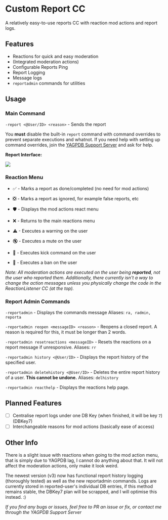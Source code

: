 # Custom Report CC
A relatively easy-to-use reports CC with reaction mod actions and report logs.

## Features
- Reactions for quick and easy moderation
- (Integrated moderation actions)
- Configurable Reports Ping
- Report Logging
- Message logs
- `reportadmin` commands for utilities

## Usage

### Main Command
`-report <@User/ID> <reason>` - Sends the report

You **must** disable the built-in `report` command with command overrides to prevent separate executions and whatnot. If you need help with setting up command overrides, join the [YAGPDB Support Server](https://discord.com/invite/4udtcA5) and ask for help.

**Report Interface:**

![](https://cdn.discordapp.com/attachments/770405826497740860/777623571043319848/unknown.png)

### Reaction Menu
- ✅ - Marks a report as done/completed (no need for mod actions)
- ❎ - Marks a report as ignored, for example false reports, etc
- 🛡 - Displays the mod actions react menu

- ❌ - Returns to the main reactions menu
- ⚠ - Executes a warning on the user
- 🔇 - Executes a mute on the user
- 👢 - Executes kick command on the user
- 🔨 - Executes a ban on the user

*Note: All moderation actions are executed on the user being **reported**, not the user who reported them. Additionally, there currently isn't a way to change the action messages unless you physically change the code in the ReactionListener CC (at the top).*

### Report Admin Commands
`-reportadmin` - Displays the commands message
Aliases: `ra, radmin, reporta`

`-reportadmin reopen <messageID> <reason>` - Reopens a closed report. A reason is required for this, it must be longer than 2 words.

`-reportadmin resetreactions <messageID>` - Resets the reactions on a report message if unresponsive.
Aliases: `rr`

`-reportadmin history <@User/ID>` - Displays the report history of the specified user.

`-reportadmin deletehistory <@User/ID>` - Deletes the entire report history of a user. **This cannot be undone.**
Aliases: `delhistory`

`-reportadmin reacthelp` - Displays the reactions help page.

## Planned Features

- [ ] Centralise report logs under one DB Key (when finished, it will be key `7`) (DBKey7)
- [ ] Interchangeable reasons for mod actions (basically ease of access)

## Other Info
There is a slight issue with reactions when going to the mod action menu, that is simply due to YAGPDB lag, I cannot do anything about that. It will not affect the moderation actions, only make it look weird.

The newest version (v3) now has functional report history logging (thoroughly tested) as well as the new reportadmin commands. Logs are currently stored in reported-user's individual DB entries, if this method remains stable, the DBKey7 plan will be scrapped, and I will optimise this instead. :)

*If you find any bugs or issues, feel free to PR an issue or fix, or contact me through the YAGPDB Support Server*
